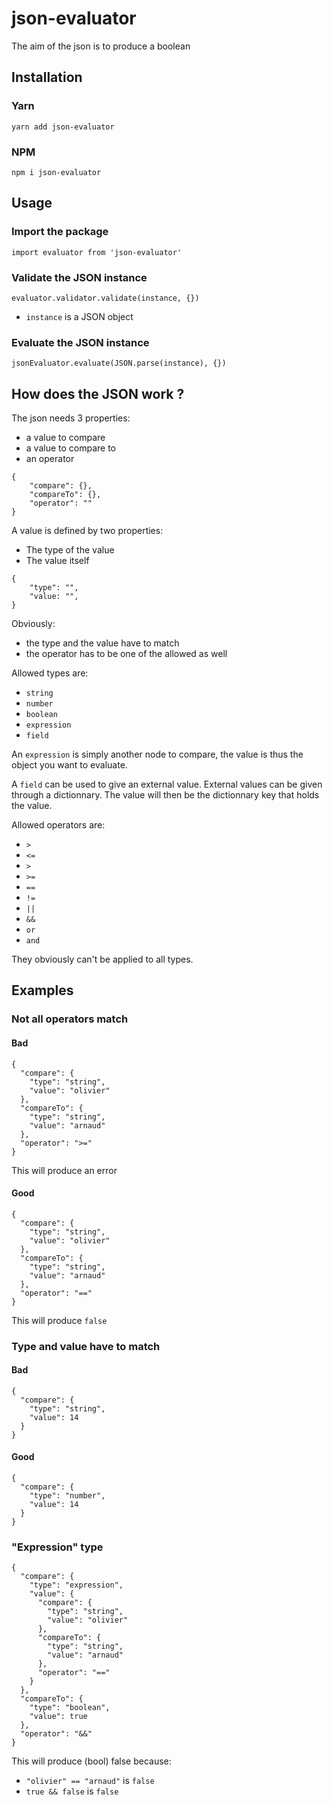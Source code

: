 # json-evaluator

The aim of the json is to produce a boolean

## Installation

### Yarn
```
yarn add json-evaluator
```

### NPM
```
npm i json-evaluator
```

## Usage

### Import the package
```
import evaluator from 'json-evaluator'
```

### Validate the JSON instance
```
evaluator.validator.validate(instance, {})
```
- `instance` is a JSON object

### Evaluate the JSON instance
```
jsonEvaluator.evaluate(JSON.parse(instance), {})
```

## How does the JSON work ?

The json needs 3 properties:
- a value to compare
- a value to compare to
- an operator

```
{
    "compare": {},
    "compareTo": {},
    "operator": ""
}
```

A value is defined by two properties:
- The type of the value
- The value itself

```
{
    "type": "",
    "value: "",
}
```

Obviously:
- the type and the value have to match
- the operator has to be one of the allowed as well 

Allowed types are:
- `string`
- `number`
- `boolean `
- `expression`
- `field`

An `expression` is simply another node to compare, the value is thus the object you want to evaluate.

A `field` can be used to give an external value. External values can be given through a dictionnary. The value will then be the dictionnary key that holds the value.

Allowed operators are:
- `>`
- `<=`
- `>`
- `>=`
- `==`
- `!=`
- `||`
- `&&`
- `or`
- `and`

They obviously can't be applied to all types.

## Examples

### Not all operators match

#### Bad
```
{
  "compare": {
    "type": "string",
    "value": "olivier"
  },
  "compareTo": {
    "type": "string",
    "value": "arnaud"
  },
  "operator": ">="
}
```
This will produce an error

#### Good
```
{
  "compare": {
    "type": "string",
    "value": "olivier"
  },
  "compareTo": {
    "type": "string",
    "value": "arnaud"
  },
  "operator": "=="
}
```
This will produce `false`

### Type and value have to match

#### Bad
```
{
  "compare": {
    "type": "string",
    "value": 14
  }
}
```

#### Good
```
{
  "compare": {
    "type": "number",
    "value": 14
  }
}
```


### "Expression" type
```
{
  "compare": {
    "type": "expression",
    "value": {
      "compare": {
        "type": "string",
        "value": "olivier"
      },
      "compareTo": {
        "type": "string",
        "value": "arnaud"
      },
      "operator": "=="
    }
  },
  "compareTo": {
    "type": "boolean",
    "value": true
  },
  "operator": "&&"
}
````
This will produce (bool) false because:
- `"olivier" == "arnaud"` is `false`
- `true && false` is `false`
